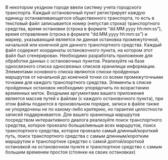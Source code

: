 В некотором уездном городе ввели систему учета городского транспорта. Каждый
остановочный пункт регистрирует каждую единицу останавливающегося
общественного транспорта, то есть в текстовый файл записывается номер (непустая
строка) транспортного средства, время остановки (строка в формате “dd.MM.yyyy
hh:mm:ss”), время отправления (строка в формате “dd.MM.yyyy hh:mm:ss”) и маркер,
указывающий является ли данная остановка промежуточной, начальной или конечной
для данного транспортного средства. Каждый файл содержит координаты
остановочного пункта, на котором этот файл был сгенерирован. Необходимо
разработать приложение для обработки данных с остановочных пунктов. Реализуйте на
базе односвязного списка односвязных списков хранилище информации. Элементами
основного списка являются списки пройденных маршрутов от начальной до конечной
точки со всеми промежуточными точками для каждого транспортного средства.
Элементы в списке пройденных остановок необходимо упорядочить по возрастанию
временных меток. Входными аргументами вашего приложения является массив путей к
файлам (с каждого остановочного пункта), при этом файлы подаются в произвольном
порядке, записи в файле также не упорядочены не по какому-либо критерию, но
гарантия целостности записей поддерживается. Для вашего хранилища маршрутов
посредством интерактивного диалога реализуйте поиск транспортного средства,
которое проехало больше/меньше всех маршрутов, поиск транспортного средства,
которое проехало самый длинный/короткий путь, поиск транспортного средства с
самым длинным/коротким маршрутом и транспортное средство с самой
долгой/короткой остановкой на остановочном пункте и транспортное средство с самым
большим временем простоя (стоянки на своих остановках)